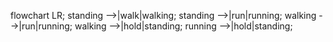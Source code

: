 flowchart LR;
    standing -->|walk|walking;
    standing -->|run|running;
    walking -->|run|running;
    walking -->|hold|standing;
    running -->|hold|standing;
